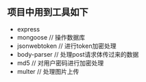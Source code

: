 ## 项目中用到工具如下
- express
- mongoose // 操作数据库
- jsonwebtoken // 进行token加密处理
- body-parser // 处理post请求体传过来的数据
- md5 // 对用户密码进行加密处理
- multer // 处理图片上传
